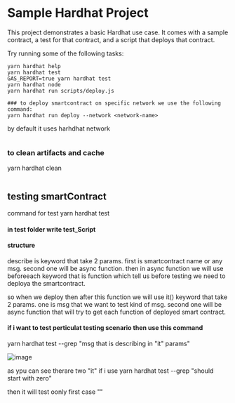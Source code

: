 # Sample Hardhat Project

This project demonstrates a basic Hardhat use case. It comes with a sample contract, a test for that contract, and a script that deploys that contract.

Try running some of the following tasks:

```shell
yarn hardhat help
yarn hardhat test
GAS_REPORT=true yarn hardhat test
yarn hardhat node
yarn hardhat run scripts/deploy.js

### to deploy smartcontract on specific network we use the following command:
yarn hardhat run deploy --network <network-name>
```

by default it uses harhdhat network

```

```

### to clean artifacts and cache

yarn hardhat clean

```
```
## testing smartContract

command for test yarn hardhat test

#### in test folder write test_Script
#### structure

describe is keyword that take 2 params. first is smartcontract name or any msg. second one will be async function. 
 then in async function we will use beforeeach keyword that is function which tell us before testing we need to deploya the smartcontract.

 so when we deploy then after this function we will use it()
 keyword that take 2 params. one is msg that we want to test kind of msg. second one will be async function that will try to get each function of deployed smart contract.


#### if i want to test perticulat testing scenario then use this command
yarn hardhat test --grep "msg that is describing in "it" params"

![image](https://user-images.githubusercontent.com/46425800/183158734-5eeb2386-57e2-4be7-898b-d56613e760bc.png)

as ypu can see therare two "it"
if i use yarn hardhat test --grep "should start with zero"

then it will test oonly first case
""
